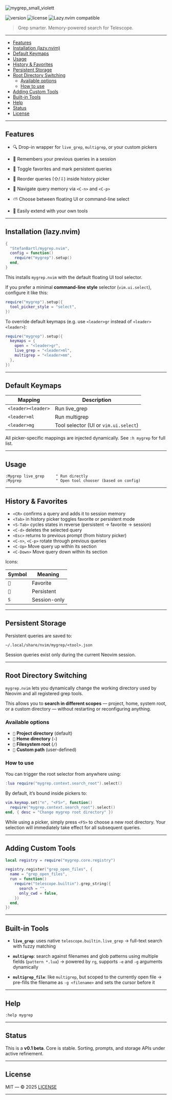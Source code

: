 ![mygrep_small_violett](https://github.com/user-attachments/assets/ddbcd453-633f-4b02-b1ff-b3ddc3cf58c3)

![version](https://img.shields.io/badge/version-0.1-blue.svg)
![license](https://img.shields.io/github/license/StefanBartl/mygrep.nvim)
![Lazy.nvim compatible](https://img.shields.io/badge/lazy.nvim-supported-success)

> Grep smarter. Memory-powered search for Telescope.

---

- [Features](#features)
- [Installation (lazy.nvim)](#installation-lazynvim)
- [Default Keymaps](#default-keymaps)
- [Usage](#usage)
- [History & Favorites](#history--favorites)
- [Persistent Storage](#persistent-storage)
- [Root Directory Switching](#root-directory-switching)
  - [Available options](#available-options)
  - [How to use](#how-to-use)
- [Adding Custom Tools](#adding-custom-tools)
- [Built-in Tools](#built-in-tools)
- [Help](#help)
- [Status](#status)
- [License](#license)

---

## Features

- 🔍 Drop-in wrapper for `live_grep`, `multigrep`, or your custom pickers
- 🧠 Remembers your previous queries in a session
-  Toggle favorites and mark persistent queries
- 🔁 Reorder queries (⇧/⇩) inside history picker

- 🔄 Navigate query memory via `<C-n>` and `<C-p>`
- ⛅ Choose between floating UI or command-line select
- 🧩 Easily extend with your own tools

---

## Installation (lazy.nvim)

```lua
{
  "StefanBartl/mygrep.nvim",
  config = function()
    require("mygrep").setup()
  end,
}
```

This installs `mygrep.nvim` with the default floating UI tool selector.

If you prefer a minimal **command-line style** selector (`vim.ui.select`), configure it like this:

```lua
require("mygrep").setup({
  tool_picker_style = "select",
})
```

To override default keymaps (e.g. use `<leader>gr` instead of `<leader><leader>`):

```lua
require("mygrep").setup({
  keymaps = {
    open = "<leader>gr",
    live_grep = "<leader>ml",
    multigrep = "<leader>mm",
  },
})
```

---

## Default Keymaps

| Mapping            | Description                           |
| ------------------ | ------------------------------------- |
| `<leader><leader>` | Run live\_grep                        |
| `<leader>ml`       | Run multigrep                         |
| `<leader>mg`       | Tool selector (UI or `vim.ui.select`) |

All picker-specific mappings are injected dynamically.
See `:h mygrep` for full list.

---

## Usage

```vim
:Mygrep live_grep     " Run directly
:Mygrep               " Open tool chooser (based on config)
```

---

## History & Favorites

* `<CR>` confirms a query and adds it to session memory
* `<Tab>` in history picker toggles favorite or persistent mode
* `<S-Tab>` cycles states in reverse (persistent → favorite → session)
* `<C-d>` deletes the selected query
* `<Esc>` returns to previous prompt (from history picker)
* `<C-n>`, `<C-p>` rotate through previous queries
* `<C-Up>` Move query up within its section
* `<C-Down>` Move query down within its section

Icons:

| Symbol | Meaning      |
| ------ | ------------ |
| ``   | Favorite     |
| ``   | Persistent   |
| `S`    | Session-only |

---

## Persistent Storage

Persistent queries are saved to:

```
~/.local/share/nvim/mygrep/<tool>.json
```

Session queries exist only during the current Neovim session.

---

## Root Directory Switching

`mygrep.nvim` lets you dynamically change the working directory used by Neovim and all registered grep tools.

This allows you to **search in different scopes** — project, home, system root, or a custom directory — without restarting or reconfiguring anything.

### Available options

* `` **Project directory** (default)
* `󰋞` **Home directory** (`~`)
* `󰜉` **Filesystem root** (`/`)
* `` **Custom path** (user-defined)

### How to use

You can trigger the root selector from anywhere using:

```lua
:lua require("mygrep.context.search_root").select()
```

By default, it’s bound inside pickers to:

```lua
vim.keymap.set("n", "<F5>", function()
  require("mygrep.context.search_root").select()
end, { desc = "Change mygrep root directory" })
```

While using a picker, simply press `<F5>` to choose a new root directory.
Your selection will immediately take effect for all subsequent queries.

---

## Adding Custom Tools

```lua
local registry = require("mygrep.core.registry")

registry.register("grep_open_files", {
  name = "grep_open_files",
  run = function()
    require("telescope.builtin").grep_string({
      search = "",
      only_cwd = false,
    })
  end,
})
```

---

## Built-in Tools

* **`live_grep`**: uses native `telescope.builtin.live_grep`
  → full-text search with fuzzy matching

* **`multigrep`**: search against filenames and glob patterns using multiple fields (`pattern *.lua`)
  → powered by `rg`, supports `-e` and `-g` arguments dynamically

* **`multigrep_file`**: like `multigrep`, but scoped to the currently open file
  → pre-fills the filename as `-g <filename>` and sets the cursor before it

---

## Help

```vim
:help mygrep
```

---

## Status

This is a **v0.1 beta**. Core is stable. Sorting, prompts, and storage APIs under active refinement.

---

## License

MIT — © 2025 [LICENSE](./LICENSE)

---

